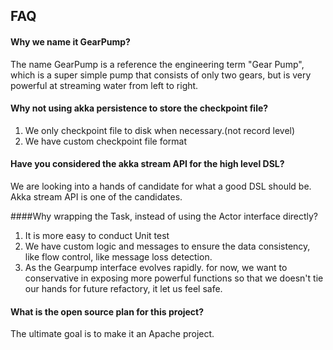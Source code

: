 ## FAQ

#### Why we name it GearPump?

The name GearPump is a reference the engineering term "Gear Pump", which is a super simple pump that consists of only two gears, but is very powerful at streaming water from left to right.

#### Why not using akka persistence to store the checkpoint file?

1. We only checkpoint file to disk when necessary.(not record level) 
2. We have custom checkpoint file format

#### Have you considered the akka stream API for the high level DSL?

We are looking into a hands of candidate for what a good DSL should be. Akka stream API is one of the candidates.

####Why wrapping the Task, instead of using the Actor interface directly? 

1. It is more easy to conduct Unit test 
2. We have custom logic and messages to ensure the data consistency, like flow control, like message loss detection. 
3. As the Gearpump interface evolves rapidly. for now, we want to conservative in exposing more powerful functions so that we doesn't tie our hands for future refactory, it let us feel safe.

#### What is the open source plan for this project?
The ultimate goal is to make it an Apache project.
